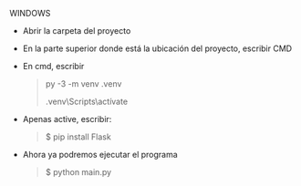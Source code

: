 WINDOWS
- Abrir la carpeta del proyecto
- En la parte superior donde está la ubicación del proyecto, escribir CMD
- En cmd, escribir 
  >py -3 -m venv .venv
  >
  >.venv\Scripts\actívate

- Apenas active, escribir: 
  >$ pip install Flask

- Ahora ya podremos ejecutar el programa
  >$ python main.py 
